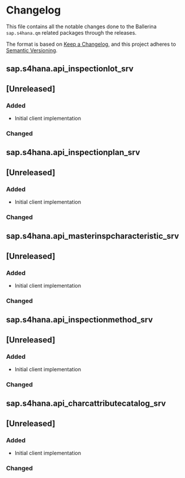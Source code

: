# Changelog

This file contains all the notable changes done to the Ballerina `sap.s4hana.qm` related packages through the
releases.

The format is based on [Keep a Changelog](https://keepachangelog.com/en/1.0.0/),
and this project adheres to [Semantic Versioning](https://semver.org/spec/v2.0.0.html).

## sap.s4hana.api_inspectionlot_srv

## [Unreleased]

### Added

- Initial client implementation

### Changed

## sap.s4hana.api_inspectionplan_srv

## [Unreleased]

### Added

- Initial client implementation

### Changed

## sap.s4hana.api_masterinspcharacteristic_srv

## [Unreleased]

### Added

- Initial client implementation

### Changed

## sap.s4hana.api_inspectionmethod_srv

## [Unreleased]

### Added

- Initial client implementation

### Changed

## sap.s4hana.api_charcattributecatalog_srv

## [Unreleased]

### Added

- Initial client implementation

### Changed